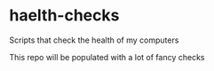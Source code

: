 # haelth-checks
Scripts that check the health of my computers

This repo will be populated with a lot of fancy checks 
